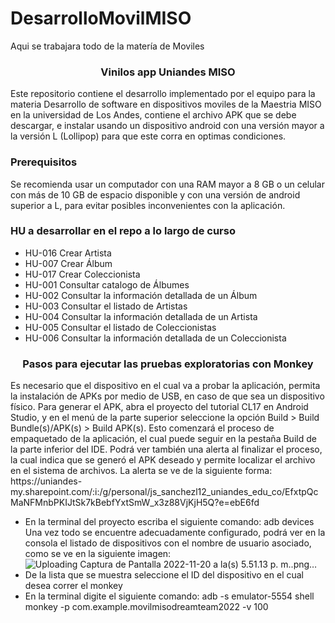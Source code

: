 # DesarrolloMovilMISO
Aqui se trabajara todo de la matería de Moviles



<div>
<h3 align="center">Vinilos app Uniandes MISO</h3>

  <p align="rigth">
    Este repositorio contiene el desarrollo implementado por el equipo para la materia Desarrollo de software en dispositivos moviles de la Maestria MISO en la universidad de Los Andes, contiene el archivo APK que se debe descargar, e instalar usando un dispositivo android con una versión mayor a la versión L (Lollipop) para que este corra en optimas condiciones.
</div>


### Prerequisitos

Se recomienda usar un computador con una RAM mayor a 8 GB o un celular con más de 10 GB de espacio disponible y con una versión de android superior a L, para evitar posibles inconvenientes con la aplicación.

### HU a desarrollar en el repo a lo largo de curso

- HU-016	Crear Artista
- HU-007	Crear Álbum
- HU-017	Crear Coleccionista
- HU-001	Consultar catalogo de Álbumes
- HU-002	Consultar la información detallada de un Álbum
- HU-003	Consultar el listado de Artistas
- HU-004	Consultar la información detallada de un Artista
- HU-005	Consultar el listado de Coleccionistas
- HU-006	Consultar la información detallada de un Coleccionista

<div>
<h3 align="center">Pasos para ejecutar las pruebas exploratorias con Monkey</h3>

<p align="rigth">
  Es necesario que el dispositivo en el cual va a probar la aplicación, permita la instalación de APKs por medio de USB, en caso de que sea un dispositivo físico.
  Para generar el APK, abra el proyecto del tutorial CL17 en Android Studio, y en el menú de la parte superior seleccione la opción Build > Build Bundle(s)/APK(s) > Build APK(s). 
  Esto comenzará el proceso de empaquetado de la aplicación, el cual puede seguir en la pestaña Build de la parte inferior del IDE. Podrá ver también una alerta al finalizar el proceso, la cual indica que se generó el APK deseado y permite localizar el archivo en el sistema de archivos. 
  La alerta se ve de la siguiente forma:
  https://uniandes-my.sharepoint.com/:i:/g/personal/js_sanchezl12_uniandes_edu_co/EfxtpQcMaNFMnbPKIJtSk7kBebfYxtSmW_x3z88VjKjH5Q?e=ebE6fd

  - En la terminal del proyecto escriba el siguiente comando: adb devices
  Una vez todo se encuentre adecuadamente configurado, podrá ver en la consola el listado de dispositivos con el nombre de usuario asociado, como se ve en la siguiente imagen:
  ![Uploading Captura de Pantalla 2022-11-20 a la(s) 5.51.13 p. m..png…]()
  - De la lista que se muestra seleccione el ID del dispositivo en el cual desea correr el monkey
  - En la terminal digite el siguiente comando: adb -s emulator-5554 shell monkey -p com.example.movilmisodreamteam2022 -v 100
</div> 
